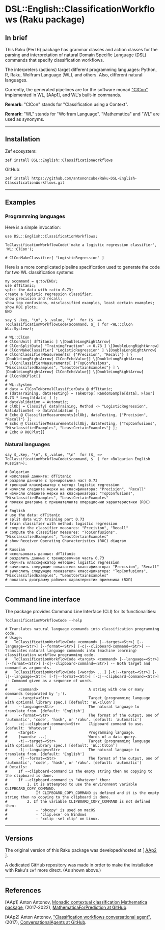 # DSL::English::ClassificationWorkflows (Raku package)

## In brief

This Raku (Perl 6) package has grammar classes and action classes for the parsing and
interpretation of natural Domain Specific Language (DSL) commands that specify classification workflows.

The interpreters (actions) target different programming languages: Python, R, Raku, Wolfram Language (WL), and others.
Also, different natural languages.

Currently, the generated pipelines are for the software monad
["ClCon"](https://github.com/antononcube/MathematicaForPrediction/blob/master/MonadicProgramming/MonadicContextualClassification.m)
implemented in WL, [AAp1], and WL's built-in commands.

**Remark:** "ClCon" stands for "Classification using a Context". 

**Remark:** "WL" stands for "Wolfram Language". "Mathematica" and "WL" are used as synonyms.

------------

## Installation

Zef ecosystem:

```
zef install DSL::English::ClassificationWorkflows
```

GitHub:

```
zef install https://github.com/antononcube/Raku-DSL-English-ClassificationWorkflows.git
```

------------

## Examples

### Programming languages

Here is a simple invocation:

```perl6
use DSL::English::ClassificationWorkflows;

ToClassificationWorkflowCode('make a logistic regression classifier', 'WL::ClCon');
```
```
# ClConMakeClassifier[ "LogisticRegression" ]
``` 

Here is a more complicated pipeline specification used to generate the code
for two WL classification systems:

```perl6
my $command = q:to/END/;
use dfTitanic;
split the data with ratio 0.73;
create a logistic regression classifier;
show precision and recall;
show top confusions, misclassified examples, least certain examples;
show ROC plots;
END

say $_.key, "\n", $_.value, "\n"  for ($_ => ToClassificationWorkflowCode($command, $_ ) for <WL::ClCon WL::System>);
```
```
# WL::ClCon
# ClConUnit[ dfTitanic ] \[DoubleLongRightArrow]
# ClConSplitData[ "TrainingFraction" -> 0.73 ] \[DoubleLongRightArrow]
# ClConMakeClassifier[ "LogisticRegression" ] \[DoubleLongRightArrow]
# ClConClassifierMeasurements[ {"Precision", "Recall"} ] \[DoubleLongRightArrow] ClConEchoValue[] \[DoubleLongRightArrow]
# ClConClassifierMeasurements[ {"TopConfusions", "MisclassifiedExamples", "LeastCertainExamples"} ] \[DoubleLongRightArrow] ClConEchoValue[] \[DoubleLongRightArrow]
# ClConROCPlot[]
# 
# WL::System
# data = ClConToNormalClassifierData @ dfTitanic;
# {dataTraining, dataTesting} = TakeDrop[ RandomSample[data], Floor[ 0.73 * Length[data] ] ];
# dataValidation = Automatic;
# clObj = Classify[ dataTraining, Method -> "LogisticRegression", ValidationSet -> dataValidation ];
# Echo @ ClassifierMeasurements[clObj, dataTesting, {"Precision", "Recall"} ];
# Echo @ ClassifierMeasurements[clObj, dataTesting, {"TopConfusions", "MisclassifiedExamples", "LeastCertainExamples"} ];
# Echo @ ROCPlot[]
```

### Natural languages

```perl6
say $_.key, "\n", $_.value, "\n"  for ($_ => ToClassificationWorkflowCode($command, $_ ) for <Bulgarian English Russian>);
```
```
# Bulgarian
# използвай данните: dfTitanic 
# раздели данните с тренировъчна част 0.73 
# тренирай класификатор с метод: logistic regression  
# изчисли следните мерки на класификатора: "Precision", "Recall" 
# изчисли следните мерки на класификатора: "TopConfusions", "MisclassifiedExamples", "LeastCertainExamples" 
# покажи диаграма с приемателните операционни характеристики (ROC)
# 
# English
# use the data: dfTitanic 
# split data with training part 0.73 
# train classifier with method: logistic regression  
# compute the classifier measures: "Precision", "Recall" 
# compute the classifier measures: "TopConfusions", "MisclassifiedExamples", "LeastCertainExamples" 
# show Receiver Operating Characteristics (ROC) diagram
# 
# Russian
# использовать данные: dfTitanic 
# разделить данные с тренировочная часть 0.73 
# обучить классификатор методом: logistic regression  
# вычислить следующие показатели классификатора: "Precision", "Recall" 
# вычислить следующие показатели классификатора: "TopConfusions", "MisclassifiedExamples", "LeastCertainExamples" 
# показать диаграмму рабочих характеристик приемника (RХП)
```

------------

## Command line interface

The package provides Command Line Interface (CLI) for its functionalities:

```shell
ToClassificationWorkflowCode --help
```
```
# Translates natural language commands into classification programming code.
# Usage:
#   ToClassificationWorkflowCode <command> [--target=<Str>] [--language=<Str>] [--format=<Str>] [-c|--clipboard-command=<Str>] -- Translates natural language commands into (machine learning) classification workflow programming code.
#   ToClassificationWorkflowCode <target> <command> [--language=<Str>] [--format=<Str>] [-c|--clipboard-command=<Str>] -- Both target and command as arguments.
#   ToClassificationWorkflowCode [<words> ...] [-t|--target=<Str>] [-l|--language=<Str>] [-f|--format=<Str>] [-c|--clipboard-command=<Str>] -- Command given as a sequence of words.
#   
#     <command>                       A string with one or many commands (separated by ';').
#     --target=<Str>                  Target (programming language with optional library spec.) [default: 'WL-ClCon']
#     --language=<Str>                The natural language to translate from. [default: 'English']
#     --format=<Str>                  The format of the output, one of 'automatic', 'code', 'hash', or 'raku'. [default: 'automatic']
#     -c|--clipboard-command=<Str>    Clipboard command to use. [default: 'Whatever']
#     <target>                        Programming language.
#     [<words> ...]                   Words of a data query.
#     -t|--target=<Str>               Target (programming language with optional library spec.) [default: 'WL::ClCon']
#     -l|--language=<Str>             The natural language to translate from. [default: 'English']
#     -f|--format=<Str>               The format of the output, one of 'automatic', 'code', 'hash', or 'raku'. [default: 'automatic']
# Details:
#     If --clipboard-command is the empty string then no copying to the clipboard is done.
#     If --clipboard-command is 'Whatever' then:
#         1. It is attempted to use the environment variable CLIPBOARD_COPY_COMMAND.
#             If CLIPBOARD_COPY_COMMAND is defined and it is the empty string then no copying to the clipboard is done.
#         2. If the variable CLIPBOARD_COPY_COMMAND is not defined then:
#             - 'pbcopy' is used on macOS
#             - 'clip.exe' on Windows
#             - 'xclip -sel clip' on Linux.
```

------------

## Versions

The original version of this Raku package was developed/hosted at
[ [AAp2](https://github.com/antononcube/ConversationalAgents/tree/master/Projects/ClassficationWorkflowsAgent) ].

A dedicated GitHub repository was made in order to make the installation with Raku's `zef` more direct.
(As shown above.)

------------

## References

[AAp1] Anton Antonov,
[Monadic contextual classification Mathematica package](https://github.com/antononcube/MathematicaForPrediction/blob/master/MonadicProgramming/MonadicContextualClassification.m),
(2017-2022),
[MathematicaForPrediction at GitHub](https://github.com/antononcube/MathematicaForPrediction).

[AAp2] Anton Antonov,
["Classification workflows conversational agent"](https://github.com/antononcube/ConversationalAgents/tree/master/Projects/ClassficationWorkflowsAgent),
(2017),
[ConversationalAgents at GitHub](https://github.com/antononcube/ConversationalAgents).
